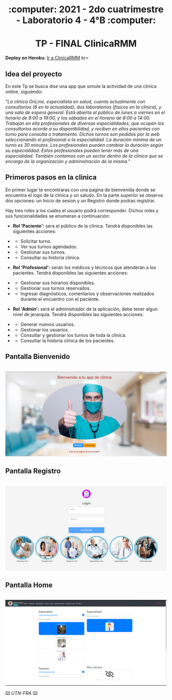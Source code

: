<h1 align="center"> :computer: 2021 - 2do cuatrimestre - Laboratorio 4 - 4°B :computer: </h1>

<h1 align="center"> TP - FINAL ClinicaRMM </h1>

**Deploy en Heroku:** [Ir a ClinicaRMM](https://clinicautn.herokuapp.com)
br>
<br>

## Idea del proyecto

En este Tp se busca dise una app que simule la actividad de una clinica online, siguiendo:

<i>"La clínica OnLine, especialista en salud, cuenta actualmente con consultorios (6 en la actualidad), dos laboratorios (físicos en la clínica), y una sala de espera general. Está abierta al público de lunes a viernes en el horario de 8:00 a 19:00, y los sábados en el horario de 8:00 a 14:00.
Trabajan en ella profesionales de diversas especialidades, que ocupan los consultorios acorde a su disponibilidad, y reciben en ellos pacientes con turno para consulta o tratamiento. Dichos turnos son pedidos por la web seleccionando el profesional o la especialidad. La duración mínima de un turno es 30 minutos.
Los profesionales pueden cambiar la duración según su especialidad. Estos profesionales pueden tener más de una especialidad.
También contamos con un sector dentro de la clínica que se encarga de la organización y administración de la misma."
</i>

## Primeros pasos en la clinica

En primer lugar te encontraras con una pagina de bienvenida donde se encuentra el logo de la clinica y un saludo. En la parte superior se observa dos opciones: un Inicio de sesion y un Registro donde podras registrar.

Hay tres roles a los cuales el usuario podrá corresponder. Dichos roles y sus funcionalidades se enumeran a continuación:

- <strong>Rol 'Paciente': </strong>sera el público de la clínica. Tendrá disponibles las siguientes acciones:
- - Solicitar turno.
- - Ver sus turnos agendados.
- - Gestionar sus turnos.
- - Consultar su historia clinica.

- <strong>Rol 'Profesional':</strong> serán los médicos y técnicos que atenderán a los pacientes. Tendrá disponibles las siguientes acciones:
- - Gestionar sus horarios disponibles.
- - Gestionar sus turnos reservados.
- - Ingresar diagnósticos, comentarios y observaciones realizados durante el encuentro con el paciente.

- <strong>Rol 'Admin':</strong> será el administrador de la aplicación, debe tener algun nivel de jerarquía. Tendrá disponibles las siguientes acciones:
- - Generar nuevos usuarios.
- - Gestionar los usuarios.
- - Consultar y gestionar los turnos de toda la clínica.
- - Consultar la historia clinica de los pacientes.

## Pantalla Bienvenido

</br>
<img src="/src/assets/imagenesgit/bienvenida.jpg" >

## Pantalla Registro

</br>
<img src="/src/assets/imagenesgit/fotoLogin.jpg" >

## Pantalla Home

</br>
<img src="/src/assets/imagenesgit/Fotohome.jpg" >

---

⌨️ _UTN-FRA_ ⌨️
